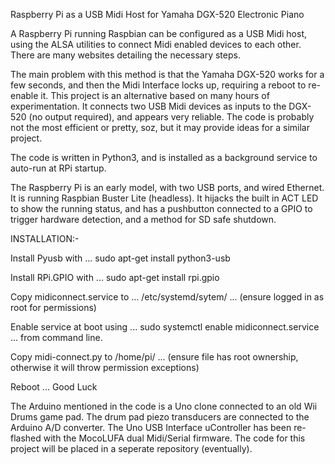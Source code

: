 Raspberry Pi as a USB Midi Host for Yamaha DGX-520 Electronic Piano

A Raspberry Pi running Raspbian can be configured as a USB Midi host, using the ALSA utilities to connect Midi enabled devices to each other. There are many websites detailing the necessary steps.

The main problem with this method is that the Yamaha DGX-520 works for a few seconds, and then the Midi Interface locks up, requiring a reboot to re-enable it. This project is an alternative based on many hours of experimentation. It connects two USB Midi devices as inputs to the DGX-520 (no output required), and appears very reliable. The code is probably not the most efficient or pretty, soz, but it may provide ideas for a similar project.

The code is written in Python3, and is installed as a background service to auto-run at RPi startup.

The Raspberry Pi is an early model, with two USB ports, and wired Ethernet. It is running Raspbian Buster Lite (headless). It hijacks the built in ACT LED to show the running status, and has a pushbutton connected to a GPIO to trigger hardware detection, and a method for SD safe shutdown.

INSTALLATION:-

Install Pyusb with ... sudo apt-get install python3-usb

Install RPi.GPIO with ... sudo apt-get install rpi.gpio

Copy midiconnect.service to ... /etc/systemd/sytem/ ... (ensure logged in as root for permissions)

Enable service at boot using ... sudo systemctl enable midiconnect.service ... from command line.

Copy midi-connect.py to /home/pi/ ... (ensure file has root ownership, otherwise it will throw permission exceptions)

Reboot ... Good Luck

The Arduino mentioned in the code is a Uno clone connected to an old Wii Drums game pad. The drum pad piezo transducers are connected to the Arduino A/D converter. The Uno USB Interface uController has been re-flashed with the MocoLUFA dual Midi/Serial firmware. The code for this project will be placed in a seperate repository (eventually).
